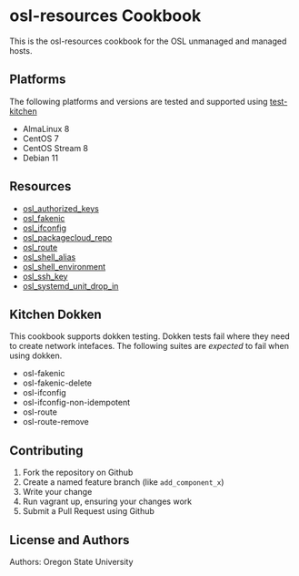# osl-resources Cookbook

This is the osl-resources cookbook for the OSL unmanaged and managed hosts.

## Platforms

The following platforms and versions are tested and supported using [test-kitchen](http://kitchen.ci/)

- AlmaLinux 8
- CentOS 7
- CentOS Stream 8
- Debian 11

## Resources

- [osl_authorized_keys](documentation/osl_authorized_keys.md)
- [osl_fakenic](documentation/osl_fakenic.md)
- [osl_ifconfig](documentation/osl_ifconfig.md)
- [osl_packagecloud_repo](documentation/osl_packagecloud_repo.md)
- [osl_route](documentation/osl_route.md)
- [osl_shell_alias](documentation/osl_shell_alias.md)
- [osl_shell_environment](documentation/osl_shell_environment.md)
- [osl_ssh_key](documentation/osl_ssh_key.md)
- [osl_systemd_unit_drop_in](documentation/osl_systemd_unit_drop_in.md)

## Kitchen Dokken

This cookbook supports dokken testing. Dokken tests fail where they need to create network intefaces. The following
suites are *expected* to fail when using dokken.

- osl-fakenic
- osl-fakenic-delete
- osl-ifconfig
- osl-ifconfig-non-idempotent
- osl-route
- osl-route-remove

## Contributing

1. Fork the repository on Github
1. Create a named feature branch (like `add_component_x`)
1. Write your change
1. Run vagrant up, ensuring your changes work
1. Submit a Pull Request using Github

## License and Authors

Authors: Oregon State University
